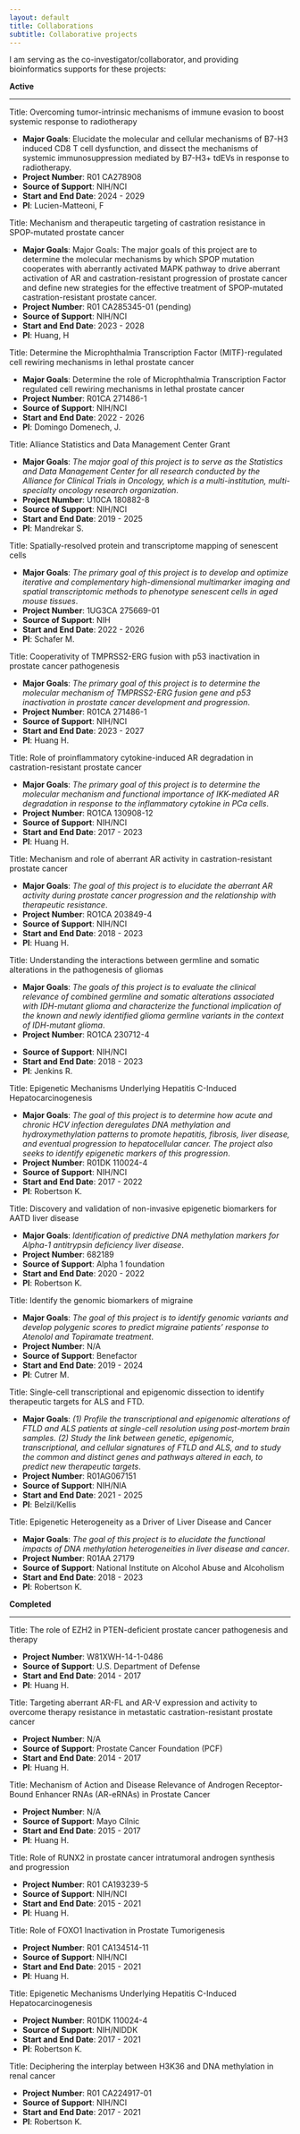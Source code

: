 ```yaml
---
layout: default
title: Collaborations
subtitle: Collaborative projects
---
```


I am serving as the co-investigator/collaborator, and providing bioinformatics supports for these projects:

**Active**

---

Title: Overcoming tumor-intrinsic mechanisms of immune evasion to boost systemic response to radiotherapy
+ **Major Goals**: Elucidate the molecular and cellular mechanisms of B7-H3 induced CD8 T cell dysfunction, and dissect the mechanisms of systemic immunosuppression mediated by B7-H3+ tdEVs in response to radiotherapy.
+ **Project Number**: R01 CA278908
+ **Source of Support**: NIH/NCI
+ **Start and End Date**: 2024 \- 2029
+ **PI**: Lucien-Matteoni, F

Title: Mechanism and therapeutic targeting of castration resistance in SPOP-mutated prostate cancer
+ **Major Goals**: Major Goals: The major goals of this project are to determine the molecular mechanisms by which SPOP mutation cooperates with aberrantly activated MAPK pathway to drive aberrant activation of AR and castration-resistant progression of prostate cancer and define new strategies for the effective treatment of SPOP-mutated castration-resistant prostate cancer.
+ **Project Number**: R01 CA285345-01 (pending)
+ **Source of Support**: NIH/NCI
+ **Start and End Date**: 2023 \- 2028
+ **PI**: Huang, H

Title: Determine the Microphthalmia Transcription Factor (MITF)-regulated cell rewiring mechanisms in lethal prostate cancer
+ **Major Goals**: Determine the role of Microphthalmia Transcription Factor regulated cell rewiring mechanisms in lethal prostate cancer
+ **Project Number**: R01CA 271486-1
+ **Source of Support**: NIH/NCI
+ **Start and End Date**: 2022 \- 2026
+ **PI**: Domingo Domenech, J.

Title: Alliance Statistics and Data Management Center Grant
+ **Major Goals**: *The major goal of this project is to serve as the Statistics and Data Management Center for all research conducted by the Alliance for Clinical Trials in Oncology, which is a multi-institution, multi-specialty oncology research organization*.
+ **Project Number**: U10CA 180882-8
+ **Source of Support**: NIH/NCI
+ **Start and End Date**: 2019 \- 2025
+ **PI**: Mandrekar S.

Title: Spatially-resolved protein and transcriptome mapping of senescent cells
+ **Major Goals**: *The primary goal of this project is to develop and optimize iterative and complementary high-dimensional multimarker imaging and spatial transcriptomic methods to phenotype senescent cells in aged mouse tissues*.
+ **Project Number**: 1UG3CA 275669-01
+ **Source of Support**: NIH
+ **Start and End Date**: 2022 \- 2026
+ **PI**: Schafer M.

Title: Cooperativity of TMPRSS2-ERG fusion with p53 inactivation in prostate cancer pathogenesis
+ **Major Goals**: *The primary goal of this project is to determine the molecular mechanism of TMPRSS2-ERG fusion gene and p53 inactivation in prostate cancer development and progression*.
+ **Project Number**: R01CA 271486-1
+ **Source of Support**: NIH/NCI
+ **Start and End Date**: 2023 \- 2027
+ **PI**: Huang H.

Title: Role of proinflammatory cytokine-induced AR degradation in castration-resistant prostate cancer
+ **Major Goals**: *The primary goal of this project is to determine the molecular mechanism and functional importance of IKK-mediated AR degradation in response to the inflammatory cytokine in PCa cells*.
+ **Project Number**: RO1CA 130908-12
+ **Source of Support**: NIH/NCI
+ **Start and End Date**: 2017 \- 2023
+ **PI**: Huang H.

Title: Mechanism and role of aberrant AR activity in castration-resistant prostate cancer
+ **Major Goals**: *The goal of this project is to elucidate the aberrant AR activity during prostate cancer progression and the relationship with therapeutic resistance*.
+ **Project Number**: RO1CA 203849-4
+ **Source of Support**: NIH/NCI
+ **Start and End Date**: 2018 \- 2023
+ **PI**: Huang H.


Title: Understanding the interactions between germline and somatic alterations in the pathogenesis of gliomas
+ **Major Goals**: *The goals of this project is to evaluate the clinical relevance of combined germline and somatic alterations associated with IDH-mutant glioma and characterize the functional implication of the known and newly identified glioma germline variants in the context of IDH-mutant glioma*.
+ **Project Number**: RO1CA 230712-4
- **Source of Support**: NIH/NCI
- **Start and End Date**: 2018 \- 2023
- **PI**: Jenkins R.

Title: Epigenetic Mechanisms Underlying Hepatitis C-Induced Hepatocarcinogenesis
- **Major Goals**: *The goal of this project is to determine how acute and chronic HCV infection deregulates DNA methylation and hydroxymethylation patterns to promote hepatitis, fibrosis, liver disease, and eventual progression to hepatocellular cancer. The project also seeks to identify epigenetic markers of this progression*.
- **Project Number**: R01DK 110024-4
- **Source of Support**: NIH/NCI
- **Start and End Date**: 2017 \- 2022
- **PI**: Robertson K.

Title: Discovery and validation of non-invasive epigenetic biomarkers for AATD liver disease
- **Major Goals**: *Identification of predictive DNA methylation markers for Alpha-1 antitrypsin deficiency liver disease*.
- **Project Number**: 682189
- **Source of Support**: Alpha 1 foundation
- **Start and End Date**: 2020 \- 2022
- **PI**: Robertson K.


Title: Identify the genomic biomarkers of migraine
- **Major Goals**: *The goal of this project is to identify genomic variants and develop polygenic scores to predict migraine patients’ response to Atenolol and Topiramate treatment*.
- **Project Number**: N/A
- **Source of Support**: Benefactor
- **Start and End Date**: 2019 \- 2024
- **PI**: Cutrer M.


Title: Single-cell transcriptional and epigenomic dissection to identify therapeutic targets for ALS and FTD. 
- **Major Goals**: *(1) Profile the transcriptional and epigenomic alterations of FTLD and ALS patients at single-cell resolution using post-mortem brain samples. (2) Study the link between genetic, epigenomic, transcriptional, and cellular signatures of FTLD and ALS, and to study the common and distinct genes and pathways altered in each, to predict new therapeutic targets*.
- **Project Number**: R01AG067151
- **Source of Support**: NIH/NIA
- **Start and End Date**: 2021 \- 2025
- **PI**: Belzil/Kellis

Title: Epigenetic Heterogeneity as a Driver of Liver Disease and Cancer
- **Major Goals**: *The goal of this project is to elucidate the functional impacts of DNA methylation heterogeneities in liver disease and cancer*. 
- **Project Number**: R01AA 27179
- **Source of Support**: National Institute on Alcohol Abuse and Alcoholism
- **Start and End Date**: 2018 \- 2023
- **PI**: Robertson K.

**Completed**

---

Title: The role of EZH2 in PTEN-deficient prostate cancer pathogenesis and therapy
- **Project Number**: W81XWH-14-1-0486 
- **Source of Support**: U.S. Department of Defense
- **Start and End Date**: 2014 \- 2017
- **PI**: Huang H.

Title: Targeting aberrant AR-FL and AR-V expression and activity to overcome therapy resistance in metastatic castration-resistant prostate cancer
- **Project Number**: N/A
- **Source of Support**: Prostate Cancer Foundation (PCF)
- **Start and End Date**: 2014 \- 2017
- **PI**: Huang H.

Title: Mechanism of Action and Disease Relevance of Androgen Receptor-Bound Enhancer RNAs (AR-eRNAs) in Prostate Cancer
- **Project Number**: N/A
- **Source of Support**: Mayo Cilnic
- **Start and End Date**: 2015 \- 2017
- **PI**: Huang H.

Title: Role of RUNX2 in prostate cancer intratumoral androgen synthesis and progression
- **Project Number**: R01 CA193239-5 
- **Source of Support**: NIH/NCI
- **Start and End Date**: 2015 \- 2021
- **PI**: Huang H.

Title: Role of FOXO1 Inactivation in Prostate Tumorigenesis
- **Project Number**: R01 CA134514-11
- **Source of Support**: NIH/NCI
- **Start and End Date**: 2015 \- 2021
- **PI**: Huang H.

Title: Epigenetic Mechanisms Underlying Hepatitis C-Induced Hepatocarcinogenesis
- **Project Number**: R01DK 110024-4
- **Source of Support**: NIH/NIDDK
- **Start and End Date**: 2017 \- 2021
- **PI**: Robertson K.

Title: Deciphering the interplay between H3K36 and DNA methylation in renal cancer
- **Project Number**: R01 CA224917-01
- **Source of Support**: NIH/NCI
- **Start and End Date**: 2017 \- 2021
- **PI**: Robertson K.


